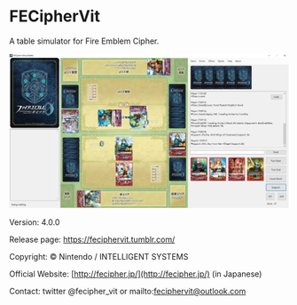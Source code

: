 # FECipherVit

A table simulator for Fire Emblem Cipher.

![](preview.png)

Version: 4.0.0

Release page: https://feciphervit.tumblr.com/

Copyright: © Nintendo / INTELLIGENT SYSTEMS

Official Website: [http://fecipher.jp/](http://fecipher.jp/) \(in Japanese\)

Contact: twitter @fecipher_vit or mailto:feciphervit@outlook.com
